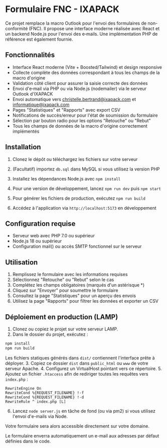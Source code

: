 # Formulaire FNC - IXAPACK

Ce projet remplace la macro Outlook pour l'envoi des formulaires de non-conformité (FNC). Il propose une interface moderne réalisée avec React et un backend Node.js pour l'envoi des e‑mails. Une implémentation PHP de référence est également fournie.


## Fonctionnalités

- Interface React moderne (Vite + Boosted/Tailwind) et design responsive
- Collecte complète des données correspondant à tous les champs de la macro d'origine
- Validation côté client pour assurer la saisie correcte des données
- Envoi d'e‑mail via PHP ou via Node.js (nodemailer) via le serveur Outlook d'IXAPACK
- Envoi automatique vers christelle.bertrand@ixapack.com et informatique@ixapack.com
- Pages "Statistiques" et "Rapports" avec export CSV
- Notifications de succès/erreur pour l'état de soumission du formulaire
- Sélection par bouton radio pour les options "Retouche" ou "Rebut"
- Tous les champs de données de la macro d'origine correctement implémentés

## Installation

1. Clonez le dépôt ou téléchargez les fichiers sur votre serveur
2. (Facultatif) importez `db.sql` dans MySQL si vous utilisez la version PHP
3. Installez les dépendances Node.js avec `npm install`

4. Pour une version de développement, lancez `npm run dev` puis `npm start`
5. Pour générer les fichiers de production, exécutez `npm run build`
6. Accédez à l'application via `http://localhost:5173` en développement

## Configuration requise

- Serveur web avec PHP 7.0 ou supérieur
- Node.js 18 ou supérieur
- Configuration mail() ou accès SMTP fonctionnel sur le serveur

## Utilisation

1. Remplissez le formulaire avec les informations requises
2. Sélectionnez "Retouche" ou "Rebut" selon le cas
3. Complétez les champs obligatoires (marqués d'un astérisque *)
4. Cliquez sur "Envoyer" pour soumettre le formulaire
5. Consultez la page "Statistiques" pour un aperçu des envois
6. Utilisez la page "Rapports" pour filtrer les données et exporter un CSV

## Déploiement en production (LAMP)

1. Clonez ou copiez le projet sur votre serveur LAMP.
2. Dans le dossier du projet, exécutez :

```bash
npm install
npm run build
```

   Les fichiers statiques générés dans `dist/` contiennent l'interface prête à déployer.
3. Copiez ce dossier `dist` dans `public_html` ou `www` de votre serveur Apache.
4. Configurez un VirtualHost pointant vers ce répertoire.
5. Ajoutez un fichier `.htaccess` afin de rediriger toutes les requêtes vers `index.php` :

```
RewriteEngine On
RewriteCond %{REQUEST_FILENAME} !-f
RewriteCond %{REQUEST_FILENAME} !-d
RewriteRule ^ index.php [L]
```

6. Lancez `node server.js` en tâche de fond (ou via pm2) si vous utilisez l'envoi d'e-mails via Node.

Votre formulaire sera alors accessible directement sur votre domaine.


Le formulaire enverra automatiquement un e-mail aux adresses par défaut définies dans le code.
